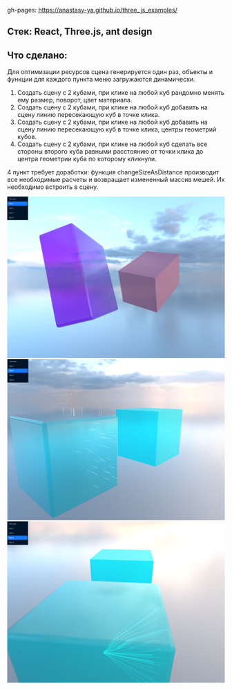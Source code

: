 gh-pages: https://anastasy-ya.github.io/three_js_examples/

## Стек: React, Three.js, ant design

## Что сделано:
Для оптимизации ресурсов сцена генерируется один раз, 
объекты и функции для каждого пункта меню загружаются динамически.

1) Создать сцену с 2 кубами, при клике на любой куб рандомно менять ему размер, поворот, цвет материала.
2) Создать сцену с 2 кубами, при клике на любой куб добавить на сцену линию пересекающую куб в точке клика.
3) Создать сцену с 2 кубами, при клике на любой куб добавить на сцену линию пересекающую куб в точке клика, центры геометрий кубов.
4) Создать сцену с 2 кубами, при клике на любой куб сделать все стороны второго куба равными расстоянию от точки клика до центра геометрии куба по которому кликнули.

4 пункт требует доработки: функция changeSizeAsDistance производит все необходимые расчеты 
и возвращает измененный массив мешей. Их необходимо встроить в сцену.

![1](screenshots/Screenshot_1.jpg)
<br>
![2](screenshots/Screenshot_2.jpg)
<br>
![3](screenshots/Screenshot_3.jpg)
